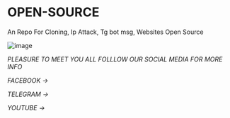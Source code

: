 # OPEN-SOURCE
An Repo For Cloning, Ip Attack, Tg bot msg, Websites Open Source

![image](https://github.com/user-attachments/assets/9b2356eb-df4f-4231-bbe3-cbb1f7653ca4)

 *PLEASURE TO MEET YOU ALL*
 *FOLLLOW OUR SOCIAL MEDIA FOR MORE INFO*
 
 *FACEBOOK ->*
 
 *TELEGRAM ->*
 
 *YOUTUBE ->*



